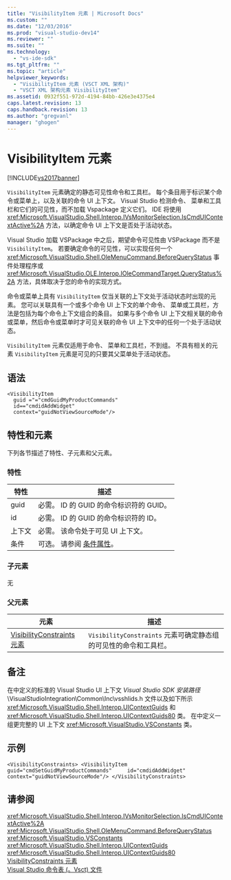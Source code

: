 ```yaml
---
title: "VisibilityItem 元素 | Microsoft Docs"
ms.custom: ""
ms.date: "12/03/2016"
ms.prod: "visual-studio-dev14"
ms.reviewer: ""
ms.suite: ""
ms.technology: 
  - "vs-ide-sdk"
ms.tgt_pltfrm: ""
ms.topic: "article"
helpviewer_keywords: 
  - "VisibilityItem 元素 (VSCT XML 架构)"
  - "VSCT XML 架构元素 VisibilityItem"
ms.assetid: 0932f551-972d-4194-84bb-426e3e4375e4
caps.latest.revision: 13
caps.handback.revision: 13
ms.author: "gregvanl"
manager: "ghogen"
---
```

# VisibilityItem 元素
[!INCLUDE[vs2017banner](../code-quality/includes/vs2017banner.md)]

`VisibilityItem` 元素确定的静态可见性命令和工具栏。 每个条目用于标识某个命令或菜单上，以及关联的命令 UI 上下文。 Visual Studio 检测命令、 菜单和工具栏和它们的可见性，而不加载 Vspackage 定义它们。 IDE 将使用 <xref:Microsoft.VisualStudio.Shell.Interop.IVsMonitorSelection.IsCmdUIContextActive%2A> 方法，以确定命令 UI 上下文是否处于活动状态。  
  
 Visual Studio 加载 VSPackage 中之后，期望命令可见性由 VSPackage 而不是 `VisibilityItem`。 若要确定命令的可见性，可以实现任何一个 <xref:Microsoft.VisualStudio.Shell.OleMenuCommand.BeforeQueryStatus> 事件处理程序或 <xref:Microsoft.VisualStudio.OLE.Interop.IOleCommandTarget.QueryStatus%2A> 方法，具体取决于您的命令的实现方式。  
  
 命令或菜单上具有 `VisibilityItem` 仅当关联的上下文处于活动状态时出现的元素。 您可以关联具有一个或多个命令 UI 上下文的单个命令、 菜单或工具栏，方法是包括为每个命令上下文组合的条目。 如果与多个命令 UI 上下文相关联的命令或菜单，然后命令或菜单时才可见关联的命令 UI 上下文中的任何一个处于活动状态。  
  
 `VisibilityItem` 元素仅适用于命令、 菜单和工具栏，不到组。 不具有相关的元素 `VisibilityItem` 元素是可见的只要其父菜单处于活动状态。  
  
## 语法  
  
```  
<VisibilityItem  
  guid ="="cmdGuidMyProductCommands"  
  id=="cmdidAddWidget"  
  context="guidNotViewSourceMode"/>  
```  
  
## 特性和元素  
 下列各节描述了特性、子元素和父元素。  
  
### 特性  
  
|特性|描述|  
|--------|--------|  
|guid|必需。 ID 的 GUID 的命令标识符的 GUID。|  
|id|必需。 ID 的 GUID 的命令标识符的 ID。|  
|上下文|必需。 该命令处于可见 UI 上下文。|  
|条件|可选。 请参阅 [条件属性](../extensibility/vsct-xml-schema-conditional-attributes.md)。|  
  
### 子元素  
 无  
  
### 父元素  
  
|元素|描述|  
|--------|--------|  
|[VisibilityConstraints 元素](../extensibility/visibilityconstraints-element.md)|`VisibilityConstraints` 元素可确定静态组的可见性的命令和工具栏。|  
  
## 备注  
 在中定义的标准的 Visual Studio UI 上下文 *Visual Studio SDK 安装路径*\\VisualStudioIntegration\\Common\\Inc\\vsshlids.h 文件以及如下所示 <xref:Microsoft.VisualStudio.Shell.Interop.UIContextGuids> 和 <xref:Microsoft.VisualStudio.Shell.Interop.UIContextGuids80> 类。 在中定义一组更完整的 UI 上下文 <xref:Microsoft.VisualStudio.VSConstants> 类。  
  
## 示例  
  
```  
<VisibilityConstraints> <VisibilityItem guid="cmdSetGuidMyProductCommands"     id="cmdidAddWidget" context="guidNotViewSourceMode"/> </VisibilityConstraints>  
```  
  
## 请参阅  
 <xref:Microsoft.VisualStudio.Shell.Interop.IVsMonitorSelection.IsCmdUIContextActive%2A>   
 <xref:Microsoft.VisualStudio.Shell.OleMenuCommand.BeforeQueryStatus>   
 <xref:Microsoft.VisualStudio.VSConstants>   
 <xref:Microsoft.VisualStudio.Shell.Interop.UIContextGuids>   
 <xref:Microsoft.VisualStudio.Shell.Interop.UIContextGuids80>   
 [VisibilityConstraints 元素](../extensibility/visibilityconstraints-element.md)   
 [Visual Studio 命令表 \(。Vsct\) 文件](../extensibility/internals/visual-studio-command-table-dot-vsct-files.md)